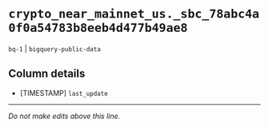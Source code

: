 # `crypto_near_mainnet_us._sbc_78abc4a0f0a54783b8eeb4d477b49ae8`
`bq-1` | `bigquery-public-data`

## Column details
* [TIMESTAMP] `last_update`

-------------------------------------------------------------------------------
*Do not make edits above this line.*
